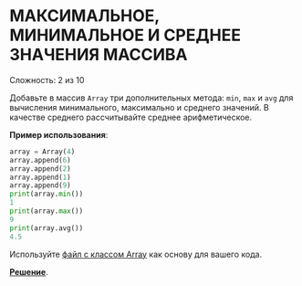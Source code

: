 # МАКСИМАЛЬНОЕ, МИНИМАЛЬНОЕ И СРЕДНЕЕ ЗНАЧЕНИЯ МАССИВА

Сложность: 2 из 10

Добавьте в массив `Array` три дополнительных метода: `min`, `max` и `avg` для вычисления минимального, максимально и среднего значений. В качестве среднего рассчитывайте среднее арифметическое.

**Пример использования**:

```python
array = Array(4)
array.append(6)
array.append(2)
array.append(1)
array.append(9)
print(array.min())
1
print(array.max())
9
print(array.avg())
4.5
```

Используйте [файл с классом Array](initial.py) как основу для вашего кода.

**[Решение](max_min_avg.py)**.

